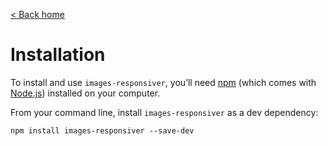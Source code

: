 [< Back home](/images-responsiver/#documentation)

# Installation

To install and use `images-responsiver`, you’ll need [npm](http://npmjs.com) (which comes with [Node.js](https://nodejs.org/en/download/)) installed on your computer.

From your command line, install `images-responsiver` as a dev dependency:

```
npm install images-responsiver --save-dev
```
